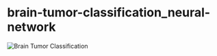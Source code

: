 # brain-tumor-classification_neural-network

![Brain Tumor Classification](https://github.com/user-attachments/assets/d1f05113-e92e-4648-bcc5-0c4b8633805f)

